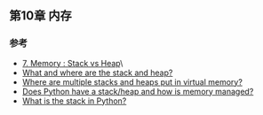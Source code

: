 ## 第10章 内存

### 参考

- [7. Memory : Stack vs Heap](https://www.gribblelab.org/CBootCamp/7_Memory_Stack_vs_Heap.html)\
- [What and where are the stack and heap?](https://stackoverflow.com/questions/79923/what-and-where-are-the-stack-and-heap)
- [Where are multiple stacks and heaps put in virtual memory?](https://stackoverflow.com/questions/16155690/where-are-multiple-stacks-and-heaps-put-in-virtual-memory)
- [Does Python have a stack/heap and how is memory managed?](https://stackoverflow.com/questions/14546178/does-python-have-a-stack-heap-and-how-is-memory-managed)
- [What is the stack in Python?](https://stackoverflow.com/questions/25457358/what-is-the-stack-in-python)